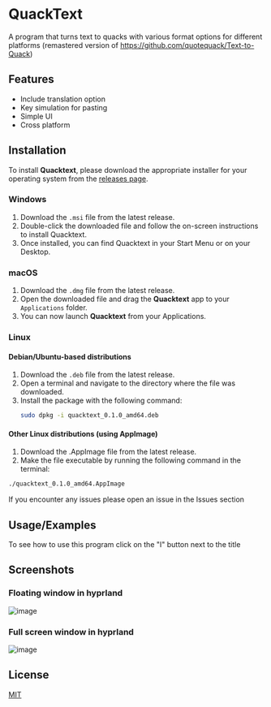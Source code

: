 
# QuackText

A program that turns text to quacks with various format options for different platforms (remastered version of https://github.com/quotequack/Text-to-Quack)


## Features

- Include translation option
- Key simulation for pasting
- Simple UI
- Cross platform

## Installation

To install **Quacktext**, please download the appropriate installer for your operating system from the [releases page](https://github.com/your-username/your-repo-name/releases).

### Windows
1. Download the `.msi` file from the latest release.
2. Double-click the downloaded file and follow the on-screen instructions to install Quacktext.
3. Once installed, you can find Quacktext in your Start Menu or on your Desktop.

### macOS
1. Download the `.dmg` file from the latest release.
2. Open the downloaded file and drag the **Quacktext** app to your `Applications` folder.
3. You can now launch **Quacktext** from your Applications.

### Linux

#### Debian/Ubuntu-based distributions
1. Download the `.deb` file from the latest release.
2. Open a terminal and navigate to the directory where the file was downloaded.
3. Install the package with the following command:
   ```bash
   sudo dpkg -i quacktext_0.1.0_amd64.deb
    ```
#### Other Linux distributions (using AppImage)
1. Download the .AppImage file from the latest release.
2. Make the file executable by running the following command in the terminal:
  ``` bash
  ./quacktext_0.1.0_amd64.AppImage
````
If you encounter any issues please open an issue in the Issues section

## Usage/Examples

To see how to use this program click on the "I" button next to the title


## Screenshots

### Floating window in hyprland
![image](https://github.com/user-attachments/assets/05c7ca58-9a2a-492b-b98d-7a6a0fcacb03)

### Full screen window in hyprland
![image](https://github.com/user-attachments/assets/46d61226-1ac4-446f-8180-d19c96af5699)

## License

[MIT](https://choosealicense.com/licenses/mit/)

